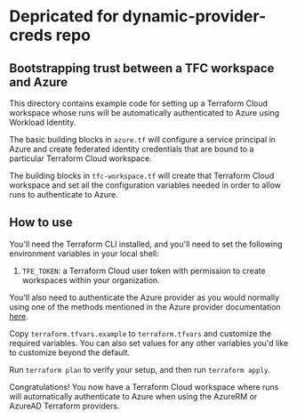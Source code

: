 # Depricated for dynamic-provider-creds repo
## Bootstrapping trust between a TFC workspace and Azure

This directory contains example code for setting up a Terraform Cloud workspace whose runs will be automatically authenticated to Azure using Workload Identity.

The basic building blocks in `azure.tf` will configure a service principal in Azure and create federated identity credentials that are bound to a particular Terraform Cloud workspace.

The building blocks in `tfc-workspace.tf` will create that Terraform Cloud workspace and set all the configuration variables needed in order to allow runs to authenticate to Azure.

## How to use

You'll need the Terraform CLI installed, and you'll need to set the following environment variables in your local shell:

1. `TFE_TOKEN`: a Terraform Cloud user token with permission to create workspaces within your organization.

You'll also need to authenticate the Azure provider as you would normally using one of the methods mentioned in the Azure provider documentation [here](https://registry.terraform.io/providers/hashicorp/azurerm/latest/docs#authenticating-to-azure).

Copy `terraform.tfvars.example` to `terraform.tfvars` and customize the required variables. You can also set values for any other variables you'd like to customize beyond the default.

Run `terraform plan` to verify your setup, and then run `terraform apply`.

Congratulations! You now have a Terraform Cloud workspace where runs will automatically authenticate to Azure when using the AzureRM or AzureAD Terraform providers.
